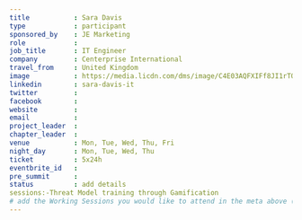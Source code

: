 ```yaml
---
title           : Sara Davis
type            : participant
sponsored_by    : JE Marketing
role            : 
job_title       : IT Engineer
company         : Centerprise International
travel_from     : United Kingdom
image           : https://media.licdn.com/dms/image/C4E03AQFXIFf8JI1rTQ/profile-displayphoto-shrink_800_800/0?e=1531958400&v=beta&t=udIgUkxyRI5R2hHuLRbc6cz2zC-O4N8nwXcllR2fEG8
linkedin        : sara-davis-it
twitter         :
facebook        :
website         : 
email           :
project_leader  :
chapter_leader  :
venue           : Mon, Tue, Wed, Thu, Fri
night_day       : Mon, Tue, Wed, Thu
ticket          : 5x24h
eventbrite_id   :
pre_summit      : 
status          : add details
sessions:-Threat Model training through Gamification
# add the Working Sessions you would like to attend in the meta above (use the session's title) e.g. sessions (one per line): -Security Playbooks Diagrams -Hackathon Daily Sessions
---
```


<!-- put more details about participant here -->
